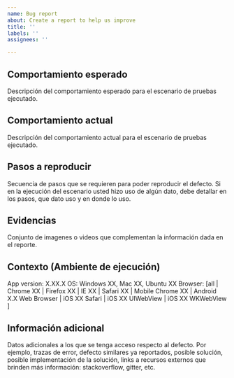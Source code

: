 ```yaml
---
name: Bug report
about: Create a report to help us improve
title: ''
labels: ''
assignees: ''

---
```


## Comportamiento esperado
Descripción del comportamiento esperado para el escenario de pruebas ejecutado.

## Comportamiento actual
Descripción del comportamiento actual para el escenario de pruebas ejecutado.

## Pasos a reproducir
Secuencia de pasos que se requieren para poder reproducir el defecto. Si en la ejecución del escenario usted hizo uso de algún dato, debe detallar en los pasos, que dato uso y en donde lo uso.

## Evidencias
Conjunto de imagenes o videos que complementan la información dada en el reporte.

## Contexto (Ambiente de ejecución)
App version: X.XX.X
OS: Windows XX, Mac XX, Ubuntu XX
Browser: [all | Chrome XX | Firefox XX | IE XX | Safari XX | Mobile Chrome XX |  Android X.X Web Browser | iOS XX Safari | iOS XX UIWebView | iOS XX  WKWebView ]

## Información adicional
Datos adicionales a los que se tenga acceso respecto al defecto. Por ejemplo, trazas de error, defecto similares ya reportados, posible solución, posible implementación de la solución, links a recursos externos que brinden más información: stackoverflow, gitter, etc.